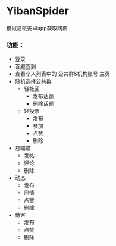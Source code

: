 # YibanSpider
模拟易班安卓app获取网薪

### 功能：
  * 登录
  * 答题签到
  * 查看个人列表中的 公共群&机构账号 主页
  * 随机选择公共群
    + 轻社区
      - 发布话题
      - 删除话题
    + 轻投票
      - 发布
      - 参加
      - 点赞
      - 删除
  * 易瞄瞄
    - 发帖
    - 评论
    - 删除
  * 动态
    - 发布
    - 同情
    - 点赞
    - 删除
  * 博客
    - 发布
    - 点赞
    - 删除

